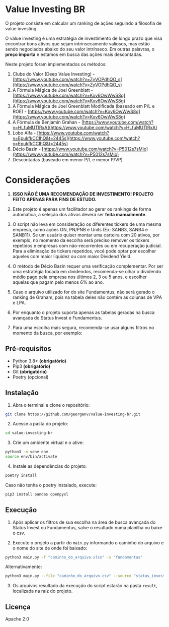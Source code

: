 
# Value Investing BR

O projeto consiste em calcular um ranking de ações seguindo a filosofia de value investing. 

O value investing é uma estratégia de investimento de longo prazo que visa encontrar bons ativos que sejam intrinsecamente valiosos, mas estão sendo negociados abaixo do seu valor intrínseco. Em outras palavras, o **preço importa** e estamos em busca das ações mais descontadas.

Neste projeto foram implementados os métodos: 
1. Clube do Valor (Deep Value Investing) - [https://www.youtube.com/watch?v=ZyVOPdhQO_s](https://www.youtube.com/watch?v=ZyVOPdhQO_s)
2. A Fórmula Mágica de Joel Greenblatt - [https://www.youtube.com/watch?v=Kxv6OwWwS8g](https://www.youtube.com/watch?v=Kxv6OwWwS8g)
2. A Fórmula Mágica de Joel Greenblatt Modificada (baseado em P/L e ROE) - [https://www.youtube.com/watch?v=Kxv6OwWwS8g](https://www.youtube.com/watch?v=Kxv6OwWwS8g)
3. A Fórmula de Benjamin Grahan - [https://www.youtube.com/watch?v=HLfuMUTlRxA](https://www.youtube.com/watch?v=HLfuMUTlRxA)
4. Lobo Alfa - [https://www.youtube.com/watch?v=EpukfkCCIhQ&t=2445s](https://www.youtube.com/watch?v=EpukfkCCIhQ&t=2445s)
5. Décio Bazin - [https://www.youtube.com/watch?v=P5012s7sMio](https://www.youtube.com/watch?v=P5012s7sMio)
6. Descontadas (baseado em menor P/L e menor P/VP)

# Considerações
1. **ISSO NÃO É UMA RECOMENDAÇÃO DE INVESTIMENTO!  PROJETO FEITO APENAS PARA FINS DE ESTUDO.**
2. Este projeto é apenas um facilitador ao gerar os rankings de forma automática, a seleção dos ativos deverá ser **feita manualmente**.
3. O script não leva em consideração os diferentes tickers de uma mesma empresa, como ações ON, PN/PNB e Units (Ex: SANB3, SANB4 e SANB11).
Se um usuário quiser montar uma carteira com 20 ativos, por exemplo, no momento da escolha será preciso remover os tickers repetidos e empresas com não-recorrentes ou em recuperação judicial.
Para a eliminação de tickers repetidos, você pode optar por escolher aqueles com maior liquidez ou com maior Dividend Yield.

4. O método de Décio Bazin requer uma verificação complementar. Por ser uma estratégia focada em dividendos, recomenda-se olhar o dividendo médio pago pela empresa nos últimos 2, 3 ou 5 anos, e escolher aquelas que pagam pelo menos 6% ao ano.

5. Caso o arquivo utilizado for do site Fundamentus, não será gerado o ranking de Graham, pois na tabela deles não contém as colunas de VPA e LPA.

6. Por enquanto o projeto suporta apenas as tabelas geradas na busca avançada do Status Invest e Fundamentus.

7. Para uma escolha mais segura, recomenda-se usar alguns filtros no momento da busca, por exemplo:

## Pré-requisitos
- Python 3.8+ **(obrigatório)**
- Pip3 **(obrigatório)**
- Git **(obrigatório)**
- Poetry (opcional)

## Instalação
1. Abra o terminal e clone o repositório:
```bash
git clone https://github.com/georgenv/value-investing-br.git
```

2. Acesse a pasta do projeto:
```bash
cd value-investing-br
```

3. Crie um ambiente virtual e o ative:
```bash
python3 -m venv env
source env/bin/activate
```

4. Instale as dependências do projeto:
```bash
poetry install
```
Caso não tenha o poetry instalado, execute:
```bash
pip3 install pandas openpyxl
```

## Execução

1. Após aplicar os filtros de sua escolha na área de busca avançada do Status Invest ou Fundamentus, salve o resultado numa planilha ou baixe o csv.

2. Execute o projeto a partir do `main.py` informando o caminho do arquivo e o nome do site de onde foi baixado:
```bash
python3 main.py -f "caminho_do_arquivo.xlsx" -s "fundamentus"
```
Alternativamente:
```bash
python3 main.py --file "caminho_do_arquivo.csv" --source "status_invest"
```

3. Os arquivos resultado da execução do script estarão na pasta `result`, localizada na raíz do projeto.

## Licença
Apache 2.0
